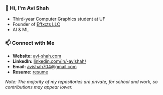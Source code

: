 ### 👋 Hi, I'm Avi Shah
- Third-year Computer Graphics student at UF
- Founder of [Effxcts LLC](https://www.effxcts.com)
- AI & ML

### 📫 Connect with Me
- **Website:** [avi-shah.com](https://www.avi-shah.com)
- **LinkedIn:** [linkedin.com/in/-avishah/](https://www.linkedin.com/in/-avishah/)
- **Email:** [avishah704@gmail.com](mailto:avishah704@gmail.com)
- **Resume:** [resume](https://avi-shah.com/assets/Avi_Shah_Resume.pdf)

_Note: The majority of my repositories are private, for school and work, so contributions may appear lower._
